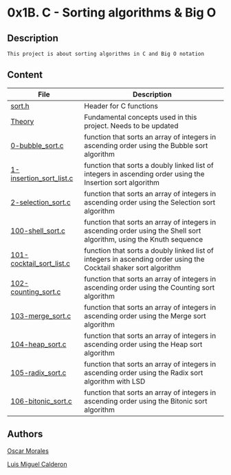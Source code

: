 # 0x1B. C - Sorting algorithms & Big O

## Description

    This project is about sorting algorithms in C and Big O notation

## Content

| File | Description |
| --- | --- |
| [sort.h](./sort.h) | Header for C functions |
| [Theory](./Theory) | Fundamental concepts used in this project. Needs to be updated|
| [0-bubble_sort.c](./0-bubble_sort.c) | function that sorts an array of integers in ascending order using the Bubble sort algorithm |
| [1-insertion_sort_list.c](./1-insertion_sort_list.c) | function that sorts a doubly linked list of integers in ascending order using the Insertion sort algorithm |
| [2-selection_sort.c](./2-selection_sort.c) | function that sorts an array of integers in ascending order using the Selection sort algorithm |
| [100-shell_sort.c](./100-shell_sort.c) | function that sorts an array of integers in ascending order using the Shell sort algorithm, using the Knuth sequence |
| [101-cocktail_sort_list.c](./101-cocktail_sort_list.c) | function that sorts a doubly linked list of integers in ascending order using the Cocktail shaker sort algorithm |
| [102-counting_sort.c](./102-counting_sort.c) | function that sorts an array of integers in ascending order using the Counting sort algorithm |
| [103-merge_sort.c](./103-merge_sort.c) | function that sorts an array of integers in ascending order using the Merge sort algorithm |
| [104-heap_sort.c](./104-heap_sort.c) | function that sorts an array of integers in ascending order using the Heap sort algorithm |
| [105-radix_sort.c](./105-radix_sort.c) | function that sorts an array of integers in ascending order using the Radix sort algorithm with LSD |
| [106-bitonic_sort.c](./106-bitonic_sort.c) | function that sorts an array of integers in ascending order using the Bitonic sort algorithm |

## Authors

[Oscar Morales](https://github.com/oimoralest)

[Luis Miguel Calderon](https://github.com/1uiscalderon)
